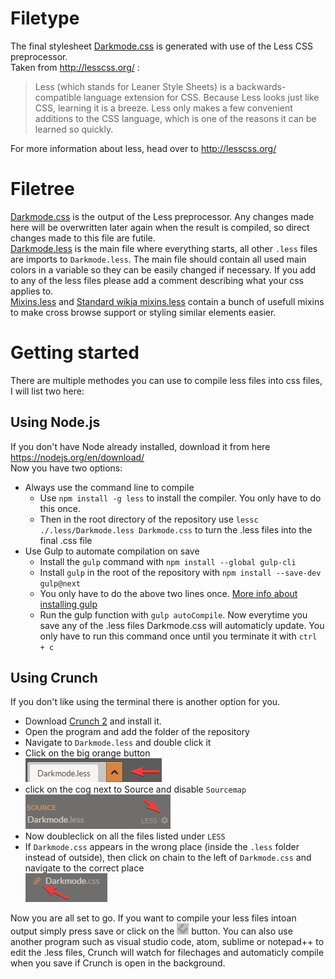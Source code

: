 # Filetype
The final stylesheet [Darkmode.css](./../Darkmode.css) is generated with use of the Less CSS preprocessor.  
Taken from http://lesscss.org/ :

>Less (which stands for Leaner Style Sheets) is a backwards-compatible language extension for CSS. Because Less looks just like CSS, learning it is a breeze. Less only makes a few convenient additions to the CSS language, which is one of the reasons it can be learned so quickly.

For more information about less, head over to http://lesscss.org/

# Filetree
[Darkmode.css](Darkmode.css) is the output of the Less preprocessor. Any changes made here will be overwritten later again when the result is compiled, so direct changes made to this file are futile.  
[Darkmode.less](Darkmode.less) is the main file where everything starts, all other `.less` files are imports to `Darkmode.less`. The main file should contain all used main colors in a variable so they can be easily changed if necessary. If you add to any of the less files please add a comment describing what your css applies to.  
[Mixins.less](Mixins.less) and [Standard wikia mixins.less](Standard%20wikia%20mixins.less) contain a bunch of usefull  mixins to make cross browse support or styling similar elements easier.

# Getting started
There are multiple methodes you can use to compile less files into css files, I will list two here:
## Using Node.js
If you don't have Node already installed, download it from here https://nodejs.org/en/download/  
Now you have two options:
* Always use the command line to compile 
  * Use `npm install -g less` to install the compiler. You only have to do this once.
  * Then in the root directory of the repository use `lessc ./.less/Darkmode.less Darkmode.css` to turn the .less files into the final .css file
* Use Gulp to automate compilation on save
  * Install the `gulp` command with `npm install --global gulp-cli`
  * Install `gulp` in the root of the repository with `npm install --save-dev gulp@next`
  * You only have to do the above two lines once. [More info about installing gulp](https://github.com/gulpjs/gulp/blob/master/docs/getting-started.md)
  * Run the gulp function with `gulp autoCompile`. Now everytime you save any of the .less files Darkmode.css will automaticly update. You only have to run this command once until you terminate it with `ctrl + c`

## Using Crunch
If you don't like using the terminal there is another option for you.  
* Download [Crunch 2](https://getcrunch.co/) and install it.
* Open the program and add the folder of the repository
* Navigate to `Darkmode.less` and double click it
* Click on the big orange button  
   ![](./../Images/OrangeButton.png)
* click on the cog next to Source and disable `Sourcemap`  
   ![](./../Images/cog.png)
* Now doubleclick on all the files listed under `LESS`
* If `Darkmode.css` appears in the wrong place (inside the `.less` folder instead of outside), then click on chain to the left of `Darkmode.css` and navigate to the correct place  
   ![](./../Images/chain.png)

Now you are all set to go. If you want to compile your less files intoan output simply press save or click on the ![Crunch](./../Images/Crunch.png) button. You can also use another program such as visual studio code, atom, sublime or notepad++ to edit the .less files, Crunch will watch for filechages and automaticly compile when you save if Crunch is open in the background.